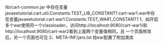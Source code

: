 lib/cart-common.jar 中存在变量javaeetutorial.cart.util.Constants.TEST_LIB_CONSTANT1
cart-war1.war中存在变量javaeetutorial.cart.war1.Constants.TEST_WAR1_CONSTANT1
1、如开启多个war使用同一个classloader，访问http://localhost:9080/cart-war1/和http://localhost:9080/cart-war2看到上面两个变量值相同，且
一个页面修改后，另一个页面也可见
2、META-INF/jars.txt 给ear配置了附加类库